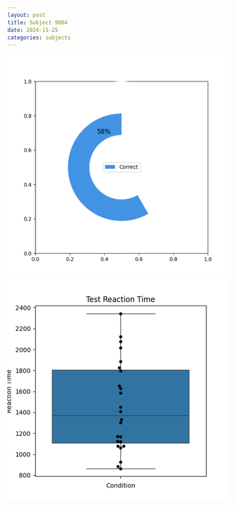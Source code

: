 ```yaml
---
layout: post
title: Subject 9004
date: 2024-11-25
categories: subjects
---
```


![](data/9004/run-28/9004_FN_acc_test.png)
![](data/9004/run-28/9004_FN_rt.png)
